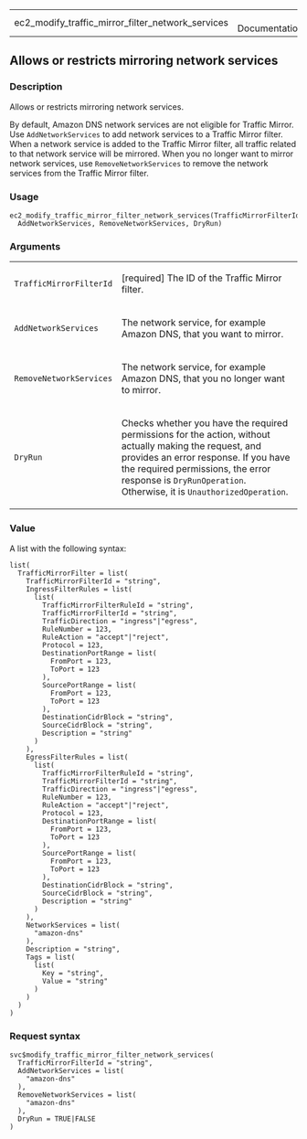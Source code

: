 <table style="width: 100%;">
<tbody>
<tr class="odd">
<td>ec2_modify_traffic_mirror_filter_network_services</td>
<td style="text-align: right;">R Documentation</td>
</tr>
</tbody>
</table>

## Allows or restricts mirroring network services

### Description

Allows or restricts mirroring network services.

By default, Amazon DNS network services are not eligible for Traffic
Mirror. Use `AddNetworkServices` to add network services to a Traffic
Mirror filter. When a network service is added to the Traffic Mirror
filter, all traffic related to that network service will be mirrored.
When you no longer want to mirror network services, use
`RemoveNetworkServices` to remove the network services from the Traffic
Mirror filter.

### Usage

    ec2_modify_traffic_mirror_filter_network_services(TrafficMirrorFilterId,
      AddNetworkServices, RemoveNetworkServices, DryRun)

### Arguments

<table>
<colgroup>
<col style="width: 35%" />
<col style="width: 65%" />
</colgroup>
<tbody>
<tr class="odd">
<td><code
id="ec2_modify_traffic_mirror_filter_network_services_:_TrafficMirrorFilterId">TrafficMirrorFilterId</code></td>
<td><p>[required] The ID of the Traffic Mirror filter.</p></td>
</tr>
<tr class="even">
<td><code
id="ec2_modify_traffic_mirror_filter_network_services_:_AddNetworkServices">AddNetworkServices</code></td>
<td><p>The network service, for example Amazon DNS, that you want to
mirror.</p></td>
</tr>
<tr class="odd">
<td><code
id="ec2_modify_traffic_mirror_filter_network_services_:_RemoveNetworkServices">RemoveNetworkServices</code></td>
<td><p>The network service, for example Amazon DNS, that you no longer
want to mirror.</p></td>
</tr>
<tr class="even">
<td><code
id="ec2_modify_traffic_mirror_filter_network_services_:_DryRun">DryRun</code></td>
<td><p>Checks whether you have the required permissions for the action,
without actually making the request, and provides an error response. If
you have the required permissions, the error response is
<code>DryRunOperation</code>. Otherwise, it is
<code>UnauthorizedOperation</code>.</p></td>
</tr>
</tbody>
</table>

### Value

A list with the following syntax:

    list(
      TrafficMirrorFilter = list(
        TrafficMirrorFilterId = "string",
        IngressFilterRules = list(
          list(
            TrafficMirrorFilterRuleId = "string",
            TrafficMirrorFilterId = "string",
            TrafficDirection = "ingress"|"egress",
            RuleNumber = 123,
            RuleAction = "accept"|"reject",
            Protocol = 123,
            DestinationPortRange = list(
              FromPort = 123,
              ToPort = 123
            ),
            SourcePortRange = list(
              FromPort = 123,
              ToPort = 123
            ),
            DestinationCidrBlock = "string",
            SourceCidrBlock = "string",
            Description = "string"
          )
        ),
        EgressFilterRules = list(
          list(
            TrafficMirrorFilterRuleId = "string",
            TrafficMirrorFilterId = "string",
            TrafficDirection = "ingress"|"egress",
            RuleNumber = 123,
            RuleAction = "accept"|"reject",
            Protocol = 123,
            DestinationPortRange = list(
              FromPort = 123,
              ToPort = 123
            ),
            SourcePortRange = list(
              FromPort = 123,
              ToPort = 123
            ),
            DestinationCidrBlock = "string",
            SourceCidrBlock = "string",
            Description = "string"
          )
        ),
        NetworkServices = list(
          "amazon-dns"
        ),
        Description = "string",
        Tags = list(
          list(
            Key = "string",
            Value = "string"
          )
        )
      )
    )

### Request syntax

    svc$modify_traffic_mirror_filter_network_services(
      TrafficMirrorFilterId = "string",
      AddNetworkServices = list(
        "amazon-dns"
      ),
      RemoveNetworkServices = list(
        "amazon-dns"
      ),
      DryRun = TRUE|FALSE
    )
